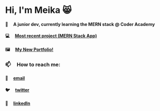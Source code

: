 # Hi, I'm Meika 😸

#### 🌱  &nbsp; &nbsp; A junior dev, currently learning the MERN stack @ Coder Academy 
#### 💻  &nbsp; &nbsp; [Most recent project (MERN Stack App)](https://github.com/MeikaFreckelton/MERNAPP)
#### 🖼  &nbsp; &nbsp; [My New Portfolio!](https://meikafreckelton.online)

### 📫 &nbsp; &nbsp; How to reach me:
#### 📩 &nbsp; &nbsp; [email](mailto:meikafreckelton@gmail.com)
#### 🐦 &nbsp; &nbsp; [twitter](https://twitter.com/meikafreckelton)
#### 📲 &nbsp; &nbsp; [linkedIn](https://www.linkedin.com/in/meika-freckelton-269741195)


